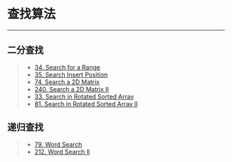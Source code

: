 # 查找算法 #
*****
## 二分查找 ##
>
>+ [34. Search for a Range](https://leetcode.com/problems/search-for-a-range/)
>+ [35. Search Insert Position](https://leetcode.com/problems/search-insert-position/)
>+ [74. Search a 2D Matrix](https://leetcode.com/problems/search-a-2d-matrix/)
>+ [240. Search a 2D Matrix II](https://leetcode.com/problems/search-a-2d-matrix-ii/)
>+ [33. Search in Rotated Sorted Array](https://leetcode.com/problems/search-in-rotated-sorted-array/)
>+ [81. Search in Rotated Sorted Array II](https://leetcode.com/problems/search-in-rotated-sorted-array-ii/)

## 递归查找 ##
>+ [79. Word Search](https://leetcode.com/problems/word-search/)
>+ [212. Word Search II](https://leetcode.com/problems/word-search-ii/)
